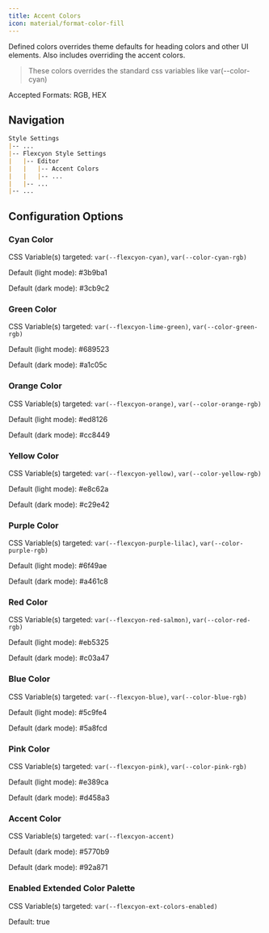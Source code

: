 ```yaml
---
title: Accent Colors
icon: material/format-color-fill
---
```


Defined colors overrides theme defaults for heading colors and other UI elements.
Also includes overriding the accent colors.
> These colors overrides the standard css variables like var(--color-cyan)

Accepted Formats: RGB, HEX

## Navigation
```md
Style Settings
|-- ...
|-- Flexcyon Style Settings
|   |-- Editor
|   |   |-- Accent Colors
|   |   |-- ...
|   |-- ...
|-- ...
```

## Configuration Options

### Cyan Color
CSS Variable(s) targeted: `var(--flexcyon-cyan)`, `var(--color-cyan-rgb)`

Default (light mode): <span class="col-sqr" style="background-color: #3b9ba1"></span> #3b9ba1

Default (dark mode): <span class="col-sqr" style="background-color: #3cb9c2"></span> #3cb9c2

### Green Color
CSS Variable(s) targeted: `var(--flexcyon-lime-green)`, `var(--color-green-rgb)`

Default (light mode): <span class="col-sqr" style="background-color: #689523"></span> #689523

Default (dark mode): <span class="col-sqr" style="background-color: #a1c05c"></span> #a1c05c

### Orange Color
CSS Variable(s) targeted: `var(--flexcyon-orange)`, `var(--color-orange-rgb)`

Default (light mode): <span class="col-sqr" style="background-color: #ed8126"></span> #ed8126

Default (dark mode): <span class="col-sqr" style="background-color: #cc8449"></span> #cc8449

### Yellow Color
CSS Variable(s) targeted: `var(--flexcyon-yellow)`, `var(--color-yellow-rgb)`

Default (light mode): <span class="col-sqr" style="background-color: #e8c62a"></span> #e8c62a

Default (dark mode): <span class="col-sqr" style="background-color: #c29e42"></span> #c29e42

### Purple Color
CSS Variable(s) targeted: `var(--flexcyon-purple-lilac)`, `var(--color-purple-rgb)`

Default (light mode): <span class="col-sqr" style="background-color: #6f49ae"></span> #6f49ae

Default (dark mode): <span class="col-sqr" style="background-color: #a461c8"></span> #a461c8

### Red Color
CSS Variable(s) targeted: `var(--flexcyon-red-salmon)`, `var(--color-red-rgb)`

Default (light mode): <span class="col-sqr" style="background-color: #eb5325"></span> #eb5325

Default (dark mode): <span class="col-sqr" style="background-color: #c03a47"></span> #c03a47

### Blue Color
CSS Variable(s) targeted: `var(--flexcyon-blue)`, `var(--color-blue-rgb)`

Default (light mode):<span class="col-sqr" style="background-color: #5c9fe4"></span> #5c9fe4

Default (dark mode): <span class="col-sqr" style="background-color: #5a8fcd"></span> #5a8fcd

### Pink Color
CSS Variable(s) targeted: `var(--flexcyon-pink)`, `var(--color-pink-rgb)`

Default (light mode): <span class="col-sqr" style="background-color: #e389ca"></span> #e389ca

Default (dark mode): <span class="col-sqr" style="background-color: #d458a3"></span> #d458a3

### Accent Color
CSS Variable(s) targeted: `var(--flexcyon-accent)`

Default (dark mode): <span class="col-sqr" style="background-color: #5770b9"></span> #5770b9

Default (dark mode): <span class="col-sqr" style="background-color: #92a871"></span> #92a871

### Enabled Extended Color Palette
CSS Variable(s) targeted: `var(--flexcyon-ext-colors-enabled)`

Default: true